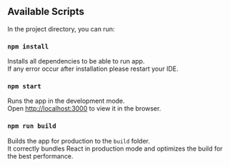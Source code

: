 ## Available Scripts

In the project directory, you can run:

### `npm install`
Installs all dependencies to be able to run app. \
If any error occur  after installation please restart your IDE.

### `npm start`

Runs the app in the development mode.\
Open [http://localhost:3000](http://localhost:3000) to view it in the browser.

### `npm run build`

Builds the app for production to the `build` folder.\
It correctly bundles React in production mode and optimizes the build for the best performance.
